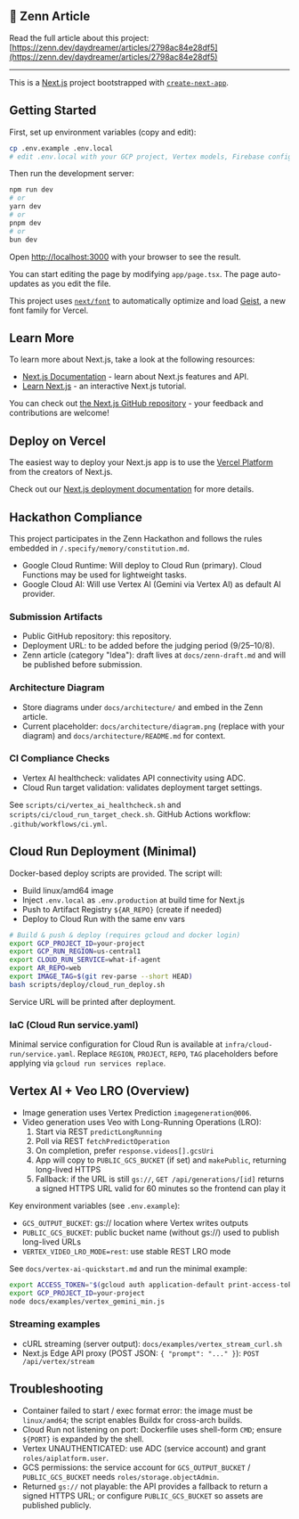 ## 📝 Zenn Article

Read the full article about this project: [https://zenn.dev/daydreamer/articles/2798ac84e28df5](https://zenn.dev/daydreamer/articles/2798ac84e28df5)

---

This is a [Next.js](https://nextjs.org) project bootstrapped with [`create-next-app`](https://nextjs.org/docs/app/api-reference/cli/create-next-app).

## Getting Started

First, set up environment variables (copy and edit):

```bash
cp .env.example .env.local
# edit .env.local with your GCP project, Vertex models, Firebase config
```

Then run the development server:

```bash
npm run dev
# or
yarn dev
# or
pnpm dev
# or
bun dev
```

Open [http://localhost:3000](http://localhost:3000) with your browser to see the result.

You can start editing the page by modifying `app/page.tsx`. The page auto-updates as you edit the file.

This project uses [`next/font`](https://nextjs.org/docs/app/building-your-application/optimizing/fonts) to automatically optimize and load [Geist](https://vercel.com/font), a new font family for Vercel.

## Learn More

To learn more about Next.js, take a look at the following resources:

- [Next.js Documentation](https://nextjs.org/docs) - learn about Next.js features and API.
- [Learn Next.js](https://nextjs.org/learn) - an interactive Next.js tutorial.

You can check out [the Next.js GitHub repository](https://github.com/vercel/next.js) - your feedback and contributions are welcome!

## Deploy on Vercel

The easiest way to deploy your Next.js app is to use the [Vercel Platform](https://vercel.com/new?utm_medium=default-template&filter=next.js&utm_source=create-next-app&utm_campaign=create-next-app-readme) from the creators of Next.js.

Check out our [Next.js deployment documentation](https://nextjs.org/docs/app/building-your-application/deploying) for more details.

## Hackathon Compliance

This project participates in the Zenn Hackathon and follows the rules embedded in `/.specify/memory/constitution.md`.

- Google Cloud Runtime: Will deploy to Cloud Run (primary). Cloud Functions may be used for lightweight tasks.
- Google Cloud AI: Will use Vertex AI (Gemini via Vertex AI) as default AI provider.

### Submission Artifacts
- Public GitHub repository: this repository.
- Deployment URL: to be added before the judging period (9/25–10/8).
- Zenn article (category "Idea"): draft lives at `docs/zenn-draft.md` and will be published before submission.

### Architecture Diagram
- Store diagrams under `docs/architecture/` and embed in the Zenn article.
- Current placeholder: `docs/architecture/diagram.png` (replace with your diagram) and `docs/architecture/README.md` for context.

### CI Compliance Checks
- Vertex AI healthcheck: validates API connectivity using ADC.
- Cloud Run target validation: validates deployment target settings.

See `scripts/ci/vertex_ai_healthcheck.sh` and `scripts/ci/cloud_run_target_check.sh`. GitHub Actions workflow: `.github/workflows/ci.yml`.

## Cloud Run Deployment (Minimal)

Docker-based deploy scripts are provided. The script will:
- Build linux/amd64 image
- Inject `.env.local` as `.env.production` at build time for Next.js
- Push to Artifact Registry `${AR_REPO}` (create if needed)
- Deploy to Cloud Run with the same env vars

```bash
# Build & push & deploy (requires gcloud and docker login)
export GCP_PROJECT_ID=your-project
export GCP_RUN_REGION=us-central1
export CLOUD_RUN_SERVICE=what-if-agent
export AR_REPO=web
export IMAGE_TAG=$(git rev-parse --short HEAD)
bash scripts/deploy/cloud_run_deploy.sh
```

Service URL will be printed after deployment.

### IaC (Cloud Run service.yaml)
Minimal service configuration for Cloud Run is available at `infra/cloud-run/service.yaml`.
Replace `REGION`, `PROJECT`, `REPO`, `TAG` placeholders before applying via `gcloud run services replace`.

## Vertex AI + Veo LRO (Overview)

- Image generation uses Vertex Prediction `imagegeneration@006`.
- Video generation uses Veo with Long-Running Operations (LRO):
  1) Start via REST `predictLongRunning`
  2) Poll via REST `fetchPredictOperation`
  3) On completion, prefer `response.videos[].gcsUri`
  4) App will copy to `PUBLIC_GCS_BUCKET` (if set) and `makePublic`, returning long-lived HTTPS
  5) Fallback: if the URL is still `gs://`, `GET /api/generations/[id]` returns a signed HTTPS URL valid for 60 minutes so the frontend can play it

Key environment variables (see `.env.example`):
- `GCS_OUTPUT_BUCKET`: gs:// location where Vertex writes outputs
- `PUBLIC_GCS_BUCKET`: public bucket name (without gs://) used to publish long-lived URLs
- `VERTEX_VIDEO_LRO_MODE=rest`: use stable REST LRO mode

See `docs/vertex-ai-quickstart.md` and run the minimal example:

```bash
export ACCESS_TOKEN="$(gcloud auth application-default print-access-token)"
export GCP_PROJECT_ID=your-project
node docs/examples/vertex_gemini_min.js
```

### Streaming examples
- cURL streaming (server output): `docs/examples/vertex_stream_curl.sh`
- Next.js Edge API proxy (POST JSON: `{ "prompt": "..." }`): `POST /api/vertex/stream`

## Troubleshooting

- Container failed to start / exec format error: the image must be `linux/amd64`; the script enables Buildx for cross-arch builds.
- Cloud Run not listening on port: Dockerfile uses shell-form `CMD`; ensure `${PORT}` is expanded by the shell.
- Vertex UNAUTHENTICATED: use ADC (service account) and grant `roles/aiplatform.user`.
- GCS permissions: the service account for `GCS_OUTPUT_BUCKET` / `PUBLIC_GCS_BUCKET` needs `roles/storage.objectAdmin`.
- Returned `gs://` not playable: the API provides a fallback to return a signed HTTPS URL; or configure `PUBLIC_GCS_BUCKET` so assets are published publicly.
